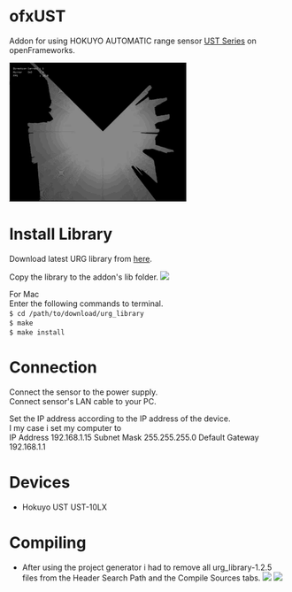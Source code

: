 # ofxUST
Addon for using HOKUYO AUTOMATIC range sensor [UST Series](http://www.hokuyo-aut.co.jp/search/single.php?serial=16) on openFrameworks.

![](https://github.com/antimodular/ofxUST/blob/dev_antimodular/run.gif?raw=true)


# Install Library
Download latest URG library from [here](https://sourceforge.net/projects/urgnetwork/files/urg_library/).

Copy the library to the addon's lib folder.
![](https://user-images.githubusercontent.com/1054816/97043938-41724f00-1541-11eb-865e-ecbc206bf3c9.png)

For Mac  
Enter the following commands to terminal.  
`$ cd /path/to/download/urg_library`  
`$ make`  
`$ make install`  

# Connection
Connect the sensor to the power supply.  
Connect sensor's LAN cable to your PC.  

Set the IP address according to the IP address of the device.  
I my case i set my computer to  
IP Address 192.168.1.15
Subnet Mask 255.255.255.0
Default Gateway 192.168.1.1

# Devices
- Hokuyo UST UST-10LX

# Compiling
- After using the project generator i had to remove all urg_library-1.2.5 files from the Header Search Path and the Compile Sources tabs.
![](https://user-images.githubusercontent.com/1054816/97043938-41724f00-1541-11eb-865e-ecbc206bf3c9.png)
![](https://user-images.githubusercontent.com/1054816/97043938-41724f00-1541-11eb-865e-ecbc206bf3c9.png)
